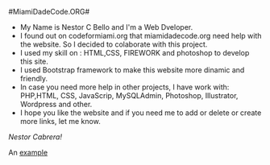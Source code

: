 #MiamiDadeCode.ORG#

* My Name is Nestor C Bello and I'm a Web Dveloper.
* I found out on codeformiami.org that miamidadecode.org need help with the website. So I decided to colaborate with this project.
* I used my skill on : HTML,CSS, FIREWORK and photoshop to develop this site.
* I used Bootstrap framework to make this website more dinamic and friendly.
* In case you  need more help in other projects, I have work with: PHP,HTML, CSS, JavaScrip, MySQLAdmin, Photoshop, Illustrator, Wordpress and other.
* I hope you like the website and if you need me to add or delete or create more links, let me know.


*Nestor Cabrera!*

An [example](http://nestorcbello.com/ "Nestor C Bello This is my site, it is not updated but I'm working on it.")